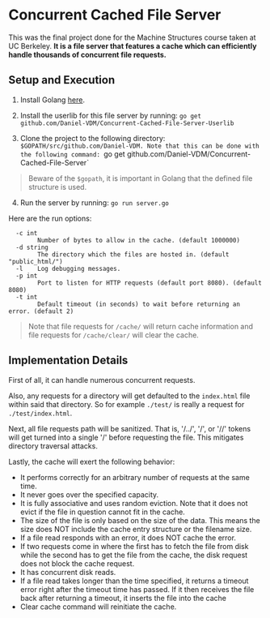 # Concurrent Cached File Server
This was the final project done for the Machine Structures course taken at UC Berkeley. **It is a file server that features a cache which can efficiently handle thousands of concurrent file requests.**

## Setup and Execution

1) Install Golang [here](https://golang.org/doc/install).

2) Install the userlib for this file server by running: `go get github.com/Daniel-VDM/Concurrent-Cached-File-Server-Userlib`

3) Clone the project to the following directory: `$GOPATH/src/github.com/Daniel-VDM. Note that this can be done with the following command: `go get github.com/Daniel-VDM/Concurrent-Cached-File-Server`
> Beware of the `$gopath`, it is important in Golang that the defined file structure is used.

4) Run the server by running: `go run server.go`

Here are the run options:
```
  -c int
        Number of bytes to allow in the cache. (default 1000000)
  -d string
        The directory which the files are hosted in. (default "public_html/")
  -l    Log debugging messages.
  -p int
        Port to listen for HTTP requests (default port 8080). (default 8080)
  -t int
        Default timeout (in seconds) to wait before returning an error. (default 2)
```

> Note that file requests for `/cache/` will return cache information and file requests for `/cache/clear/` will clear the cache.

## Implementation Details
First of all, it can handle numerous concurrent requests. 

Also, any requests for a directory will get defaulted to the `index.html` file within said that directory. So for example `./test/` is really a request for `./test/index.html`.

Next, all file requests path will be sanitized. That is, '/../', '\/', or '//' tokens will get turned into a single '/' before requesting the file. This mitigates directory traversal attacks.

Lastly, the cache will exert the following behavior:
* It performs correctly for an arbitrary number of requests at the same time.
* It never goes over the specified capacity. 
* It is fully associative and uses random eviction. Note that it does not evict if the file in question cannot fit in the cache. 
* The size of the file is only based on the size of the data. This means the size does NOT include the cache entry structure or the filename size.
* If a file read responds with an error, it does NOT cache the error.
* If two requests come in where the first has to fetch the file from disk while the second has to get the file from the cache, the disk request does not block the cache request.
* It has concurrent disk reads.
* If a file read takes longer than the time specified, it returns a timeout error right after the timeout time has passed. If it then receives the file back after returning a timeout, it inserts the file into the cache
* Clear cache command will reinitiate the cache.

